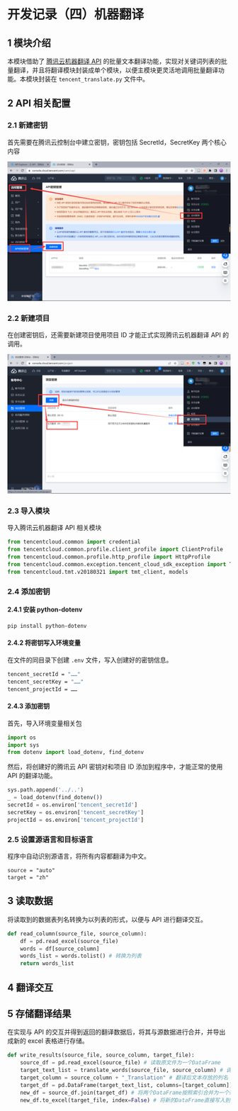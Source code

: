 # 开发记录（四）机器翻译



## 1 模块介绍

本模块借助了 [腾讯云机器翻译 API](https://cloud.tencent.com/document/api/551/15619) 的批量文本翻译功能，实现对关键词列表的批量翻译，并且将翻译模块封装成单个模块，以便主模块更灵活地调用批量翻译功能。本模块封装在 `tencent_translate.py` 文件中。



## 2 API 相关配置

### 2.1 新建密钥

首先需要在腾讯云控制台中建立密钥，密钥包括 SecretId，SecretKey 两个核心内容

![image-20230320172302614](./img/image-20230320172302614.png)

### 2.2 新建项目

在创建密钥后，还需要新建项目使用项目 ID 才能正式实现腾讯云机器翻译 API 的调用。

![image-20230531212451743](./img/image-20230531212451743.png)

### 2.3 导入模块

导入腾讯云机器翻译 API 相关模块

```python
from tencentcloud.common import credential
from tencentcloud.common.profile.client_profile import ClientProfile
from tencentcloud.common.profile.http_profile import HttpProfile
from tencentcloud.common.exception.tencent_cloud_sdk_exception import TencentCloudSDKException
from tencentcloud.tmt.v20180321 import tmt_client, models
```

### 2.4 添加密钥

#### 2.4.1 安装 python-dotenv

```sh
pip install python-dotenv
```

#### 2.4.2 将密钥写入环境变量

在文件的同目录下创建 `.env` 文件，写入创建好的密钥信息。

```sh
tencent_secretId = "……"
tencent_secretKey = "……"
tencent_projectId = ……
```

#### 2.4.3 添加密钥

首先，导入环境变量相关包

```python
import os
import sys
from dotenv import load_dotenv, find_dotenv
```

然后，将创建好的腾讯云 API 密钥对和项目 ID 添加到程序中，才能正常的使用 API 的翻译功能。

```python
sys.path.append('../..')
_ = load_dotenv(find_dotenv())
secretId = os.environ['tencent_secretId']
secretKey = os.environ['tencent_secretKey']
projectId = os.environ['tencent_projectId']
```

### 2.5 设置源语言和目标语言

程序中自动识别源语言，将所有内容都翻译为中文。

```
source = "auto"
target = "zh"
```



## 3 读取数据

将读取到的数据表列名转换为以列表的形式，以便与 API 进行翻译交互。

```python
def read_column(source_file, source_column):
    df = pd.read_excel(source_file)
    words = df[source_column]
    words_list = words.tolist() # 转换为列表
    return words_list
```



## 4 翻译交互





## 5 存储翻译结果

在实现与 API 的交互并得到返回的翻译数据后，将其与源数据进行合并，并导出成新的 excel 表格进行存储。

```python
def write_results(source_file, source_column, target_file):
    source_df = pd.read_excel(source_file) # 读取原文件为一个DataFrame
    target_text_list = translate_words(source_file, source_column) # 调用翻译函数，返回一个list
    target_column = source_column + "_Translation" # 翻译后文本存放的列名
    target_df = pd.DataFrame(target_text_list, columns=[target_column]) # 将list转换为一个DataFrame，并指定列名
    new_df = source_df.join(target_df) # 将两个DataFrame按照索引合并为一个新的DataFrame
    new_df.to_excel(target_file, index=False) # 将新的DataFrame直接写入到文件中，指定index参数
```

